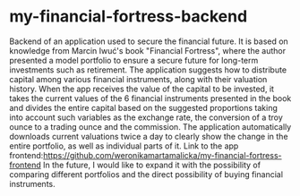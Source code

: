 # my-financial-fortress-backend
Backend of an application used to secure the financial future. It is based on knowledge from Marcin Iwuć's book "Financial Fortress", where the author presented a model portfolio to ensure a secure future for long-term investments such as retirement. The application suggests how to distribute capital among various financial instruments, along with their valuation history. 
When the app receives the value of the capital to be invested, it takes the current values of the 6 financial instruments presented in the book and divides the entire capital based on the suggested proportions taking into account such variables as the exchange rate, the conversion of a troy ounce to a trading ounce and the commission.
The application automatically downloads current valuations twice a day to clearly show the change in the entire portfolio, as well as individual parts of it.
Link to the app frontend:https://github.com/weronikamartamalicka/my-financial-fortress-frontend
In the future, I would like to expand it with the possibility of comparing different portfolios and the direct possibility of buying financial instruments. 
